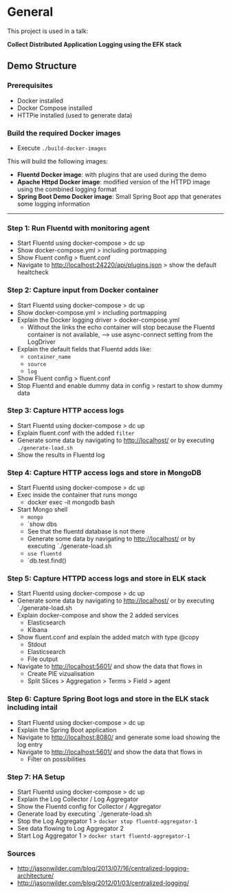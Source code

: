# General

This project is used in a talk:

**Collect Distributed Application Logging using the EFK stack**

## Demo Structure

### Prerequisites

* Docker installed
* Docker Compose installed
* HTTPie installed (used to generate data)

### Build the required Docker images

* Execute `./build-docker-images`

This will build the following images:

* **Fluentd Docker image**: with plugins that are used during the demo
* **Apache Httpd Docker image**: modified version of the HTTPD image using the combined logging format
* **Spring Boot Demo Docker image**: Small Spring Boot app that generates some logging information

---

### Step 1: Run Fluentd with monitoring agent

* Start Fluentd using docker-compose > dc up
* Show docker-compose.yml > including portmapping
* Show Fluent config > fluent.conf
* Navigate to <http://localhost:24220/api/plugins.json> > show the default healtcheck

### Step 2: Capture input from Docker container

* Start Fluentd using docker-compose > dc up
* Show docker-compose.yml > including portmapping
* Explain the Docker logging driver > docker-compose.yml
  * Without the links the echo container will stop because the Fluentd container is not available, --> use async-connect setting from the LogDriver
* Explain the default fields that Fluentd adds like:
  * `container_name`
  * `source`
  * `log`  
* Show Fluent config > fluent.conf
* Stop Fluentd and enable dummy data in config > restart to show dummy data

### Step 3: Capture HTTP access logs

* Start Fluentd using docker-compose > dc up
* Explain fluent.conf with the added `filter`
* Generate some data by navigating to <http://localhost/> or by executing `./generate-load.sh`
* Show the results in Fluentd log

### Step 4: Capture HTTP access logs and store in MongoDB

* Start Fluentd using docker-compose > dc up
* Exec inside the container that runs mongo
  * docker exec -it mongodb bash
* Start Mongo shell
  * `mongo`
  * `show dbs
  * See that the fluentd database is not there
  * Generate some data by navigating to <http://localhost/> or by executing `./generate-load.sh
  * `use fluentd`
  * `db.test.find()

### Step 5: Capture HTTPD access logs and store in ELK stack

* Start Fluentd using docker-compose > dc up
* Generate some data by navigating to <http://localhost/> or by executing `./generate-load.sh
* Explain docker-compose and show the 2 added services
  * Elasticsearch
  * Kibana
* Show fluent.conf and explain the added match with type @copy
  * Stdout
  * Elasticsearch
  * File output
* Navigate to <http://localhost:5601/> and show the data that flows in
  * Create PIE vizualisation
  * Split Slices > Aggregation > Terms > Field > agent

### Step 6: Capture Spring Boot logs and store in the ELK stack including intail

* Start Fluentd using docker-compose > dc up
* Explain the Spring Boot application
* Navigate to <http://localhost:8080/> and generate some load showing the log entry
* Navigate to <http://localhost:5601/> and show the data that flows in
  * Filter on possibilities

### Step 7: HA Setup
* Start Fluentd using docker-compose > dc up
* Explain the Log Collector / Log Aggregator
* Show the Fluentd config for Collector / Aggregator
* Generate load by executing `./generate-load.sh
* Stop the Log Aggregator 1 > `docker stop fluentd-aggregator-1`
* See data flowing to Log Aggregator 2
* Start Log Aggregator 1 > `docker start fluentd-aggregator-1`

### Sources
* <http://jasonwilder.com/blog/2013/07/16/centralized-logging-architecture/>
* <http://jasonwilder.com/blog/2012/01/03/centralized-logging/>